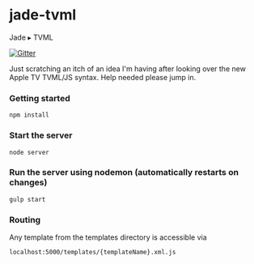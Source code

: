 # jade-tvml
Jade ▸ TVML

[![Gitter](https://badges.gitter.im/Join%20Chat.svg)](https://gitter.im/2metres/jade-tvml?utm_source=badge&utm_medium=badge&utm_campaign=pr-badge)

Just scratching an itch of an idea I'm having after looking over the new Apple TV TVML/JS syntax. Help needed please jump in.

### Getting started

```
npm install
```

### Start the server
```
node server
```

### Run the server using nodemon (automatically restarts on changes)
```
gulp start
```

### Routing

Any template from the templates directory is accessible via 

```
localhost:5000/templates/{templateName}.xml.js
```
